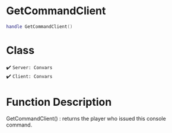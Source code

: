 # GetCommandClient
```lua
handle GetCommandClient()
```
# Class
✔️ `Server: Convars`  
✔️ `Client: Convars`  

# Function Description
GetCommandClient() : returns the player who issued this console command.

